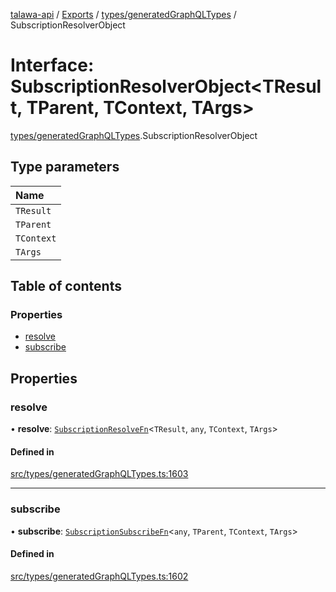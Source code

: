 [talawa-api](../README.md) / [Exports](../modules.md) / [types/generatedGraphQLTypes](../modules/types_generatedGraphQLTypes.md) / SubscriptionResolverObject

# Interface: SubscriptionResolverObject<TResult, TParent, TContext, TArgs\>

[types/generatedGraphQLTypes](../modules/types_generatedGraphQLTypes.md).SubscriptionResolverObject

## Type parameters

| Name |
| :------ |
| `TResult` |
| `TParent` |
| `TContext` |
| `TArgs` |

## Table of contents

### Properties

- [resolve](types_generatedGraphQLTypes.SubscriptionResolverObject.md#resolve)
- [subscribe](types_generatedGraphQLTypes.SubscriptionResolverObject.md#subscribe)

## Properties

### resolve

• **resolve**: [`SubscriptionResolveFn`](../modules/types_generatedGraphQLTypes.md#subscriptionresolvefn)<`TResult`, `any`, `TContext`, `TArgs`\>

#### Defined in

[src/types/generatedGraphQLTypes.ts:1603](https://github.com/Nitya-Pasrija/talawa-api/blob/d3a6af9/src/types/generatedGraphQLTypes.ts#L1603)

___

### subscribe

• **subscribe**: [`SubscriptionSubscribeFn`](../modules/types_generatedGraphQLTypes.md#subscriptionsubscribefn)<`any`, `TParent`, `TContext`, `TArgs`\>

#### Defined in

[src/types/generatedGraphQLTypes.ts:1602](https://github.com/Nitya-Pasrija/talawa-api/blob/d3a6af9/src/types/generatedGraphQLTypes.ts#L1602)
